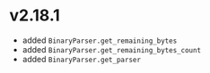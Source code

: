 # v2.18.1

* added `BinaryParser.get_remaining_bytes`
* added `BinaryParser.get_remaining_bytes_count`
* added `BinaryParser.get_parser`
